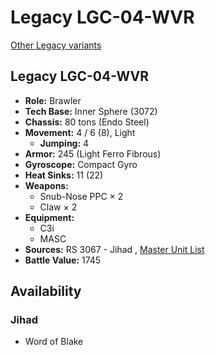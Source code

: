 # Legacy LGC-04-WVR 

[Other Legacy variants](../legacy.md) 

## Legacy LGC-04-WVR 

- **Role:** Brawler 
- **Tech Base:** Inner Sphere (3072) 
- **Chassis:** 80 tons (Endo Steel) 
- **Movement:** 4 / 6 (8), Light 
  - **Jumping:** 4 
- **Armor:** 245 (Light Ferro Fibrous) 
- **Gyroscope:** Compact Gyro 
- **Heat Sinks:** 11 (22) 
- **Weapons:** 
  - Snub-Nose PPC × 2 
  - Claw × 2 
- **Equipment:** 
  - C3i 
  - MASC 
- **Sources:** RS 3067 - Jihad , [Master Unit List](http://masterunitlist.info/Unit/Details/5702/legacy-lgc-04-wvr) 
- **Battle Value:** 1745 

## Availability 

### Jihad 

- Word of Blake 

